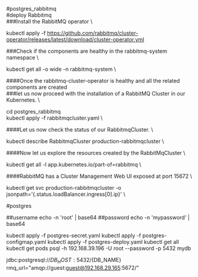 #postgres_rabbitmq \
#deploy Rabbitmq \
###Install the RabbitMQ operator \

kubectl apply -f https://github.com/rabbitmq/cluster-operator/releases/latest/download/cluster-operator.yml


###Check if the components are healthy in the rabbitmq-system namespace \

kubectl get all -o wide -n rabbitmq-system \

####Once the rabbitmq-cluster-operator is healthy and all the related components are created \
###let us now proceed with the installation of a RabbitMQ Cluster in our Kubernetes. \


cd postgres_rabbitmq \
kubectl apply -f rabbitmqcluster.yaml \


####Let us now check the status of our RabbitmqCluster. \

kubectl describe RabbitmqCluster production-rabbitmqcluster \

####Now let us explore the resources created by the RabbitMqCluster \

kubectl get all -l app.kubernetes.io/part-of=rabbitmq \

####RabbitMQ has a Cluster Management Web UI exposed at port 15672 \

kubectl get svc production-rabbitmqcluster -o jsonpath='{.status.loadBalancer.ingress[0].ip}' \

#postgres


##username
echo -n 'root' | base64
##password
echo -n 'mypassword' | base64

kubectl apply -f postgres-secret.yaml
kubectl apply -f postgres-configmap.yaml
kubectl apply -f postgres-deploy.yaml
kubectl get all
kubectl get pods
psql -h 192.168.39.196 -U root --password -p 5432 mydb

jdbc:postgresql://${DB_HOST}:5432/${DB_NAME}
rmq_url="amqp://guest:guest@192.168.29.165:5672/"


